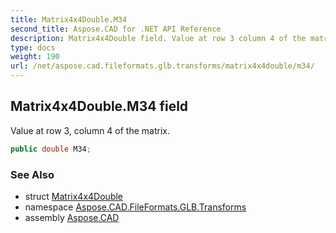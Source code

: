 ```yaml
---
title: Matrix4x4Double.M34
second_title: Aspose.CAD for .NET API Reference
description: Matrix4x4Double field. Value at row 3 column 4 of the matrix
type: docs
weight: 190
url: /net/aspose.cad.fileformats.glb.transforms/matrix4x4double/m34/
---
```

## Matrix4x4Double.M34 field

Value at row 3, column 4 of the matrix.

```csharp
public double M34;
```

### See Also

* struct [Matrix4x4Double](../)
* namespace [Aspose.CAD.FileFormats.GLB.Transforms](../../matrix4x4double/)
* assembly [Aspose.CAD](../../../)


